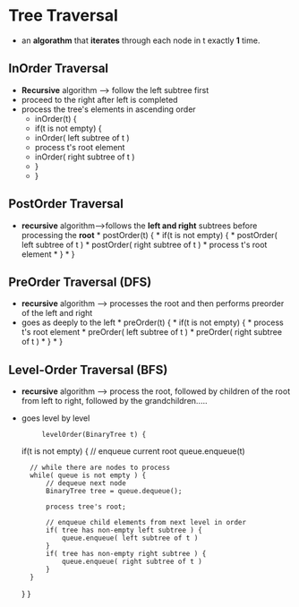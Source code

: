 # Tree Traversal
* an **algorathm** that **iterates** through each node in t exactly **1** time.

## InOrder Traversal
* **Recursive** algorithm --> follow the left subtree first
* proceed to the right after left is completed
* process the tree's elements in ascending order
    * inOrder(t) {
    *  if(t is not empty) {
    *    inOrder( left subtree of t )
    *    process t's root element
    *    inOrder( right subtree of t )
    *    } 
    *  } 
## PostOrder Traversal
* **recursive** algorithm-->follows the **left and right** subtrees before processing the **root**
       * postOrder(t) {
       *     if(t is not empty) {
       *         postOrder( left subtree of t )
       *         postOrder( right subtree of t )
       *         process t's root element
       *     } 
       * } 
## PreOrder Traversal (DFS)
* **recursive** algorithm --> processes the root and then performs preorder of the left and right 
* goes as deeply to the left
      * preOrder(t) {
      *  if(t is not empty) {
      *  process t's root element
      *  preOrder( left subtree of t )
      *  preOrder( right subtree of t )
      *   } 
      *   } 

## Level-Order Traversal (BFS)
* **recursive** algorithm --> process the root, followed by children of the root from left to right, followed by the grandchildren.....
* goes level by level
           
           levelOrder(BinaryTree t) {
    if(t is not empty) {
        // enqueue current root
        queue.enqueue(t)
        
        // while there are nodes to process
        while( queue is not empty ) {
            // dequeue next node
            BinaryTree tree = queue.dequeue();
            
            process tree's root;
            
            // enqueue child elements from next level in order
            if( tree has non-empty left subtree ) {
                queue.enqueue( left subtree of t )
            }
            if( tree has non-empty right subtree ) {
                queue.enqueue( right subtree of t )
            }
        }
    } 
} 
